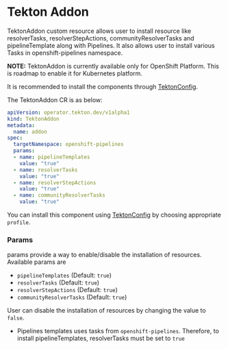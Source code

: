 <!--
---
linkTitle: "TektonAddon"
weight: 6
---
-->
# Tekton Addon

TektonAddon custom resource allows user to install resource like resolverTasks, resolverStepActions, communityResolverTasks and pipelineTemplate along with Pipelines.
It also allows user to install various Tasks in openshift-pipelines namespace.

**NOTE:** TektonAddon is currently available only for OpenShift Platform. This is roadmap to enable it for Kubernetes platform.

It is recommended to install the components through [TektonConfig](./TektonConfig.md).

The TektonAddon CR is as below:
```yaml
apiVersion: operator.tekton.dev/v1alpha1
kind: TektonAddon
metadata:
  name: addon
spec:
  targetNamespace: openshift-pipelines
  params:
  - name: pipelineTemplates
    value: "true"
  - name: resolverTasks
    value: "true"
  - name: resolverStepActions
    value: "true"
  - name: communityResolverTasks
    value: "true"
```
You can install this component using [TektonConfig](./TektonConfig.md) by choosing appropriate `profile`.

### Params

params provide a way to enable/disable the installation of resources.
Available params are
- `pipelineTemplates` (Default: `true`)
- `resolverTasks` (Default: `true`)
- `resolverStepActions` (Default: `true`)
- `communityResolverTasks` (Default: `true`)

User can disable the installation of resources by changing the value to `false`.

- Pipelines templates uses tasks from `openshift-pipelines`. Therefore, to install pipelineTemplates, resolverTasks must be set to `true`
